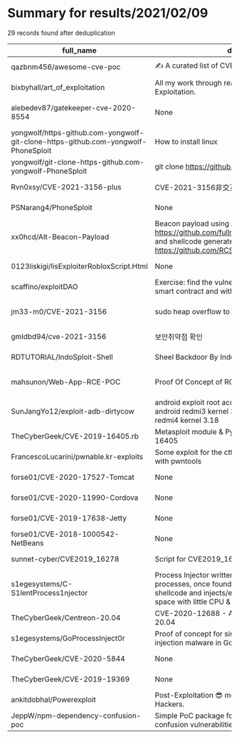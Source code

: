 
# Summary for results/2021/02/09
    
29 records found after deduplication

| full_name | description | html_url | matched_list | matched_count | pushed_at | size | stargazers_count | language | forks_count |
|------------------------------------------------------------------------------------|------------------------------------------------------------------------------------------------------------------------------------------------------------------------------------------|-------------------------------------------------------------------------------------------------------|-------------------------------|-----------------|---------------------------|--------|--------------------|-------------------|---------------|
| qazbnm456/awesome-cve-poc | ✍️ A curated list of CVE PoCs. | https://github.com/qazbnm456/awesome-cve-poc | ['cve poc'] | 1 | 2021-02-09 04:09:58+00:00 | 1610 | 2721 | nan | 673 |
| bixbyhall/art_of_exploitation | All my work through reading Hacking The Art of Exploitation. | https://github.com/bixbyhall/art_of_exploitation | ['exploit'] | 1 | 2021-02-09 02:04:26+00:00 | 0 | 0 | | 0 |
| alebedev87/gatekeeper-cve-2020-8554 | None | https://github.com/alebedev87/gatekeeper-cve-2020-8554 | ['cve-2'] | 1 | 2021-02-09 21:31:36+00:00 | 3 | 0 | Open Policy Agent | 0 |
| yongwolf/https-github.com-yongwolf-git-clone-https-github.com-yongwolf-PhoneSploit | How to install linux | https://github.com/yongwolf/https-github.com-yongwolf-git-clone-https-github.com-yongwolf-PhoneSploit | ['sploit'] | 1 | 2021-02-09 20:49:59+00:00 | 0 | 0 | nan | 0 |
| yongwolf/git-clone-https-github.com-yongwolf-PhoneSploit | git clone https://github.com/yongwolf/PhoneSploit | https://github.com/yongwolf/git-clone-https-github.com-yongwolf-PhoneSploit | ['sploit'] | 1 | 2021-02-09 20:47:35+00:00 | 0 | 0 | nan | 0 |
| Rvn0xsy/CVE-2021-3156-plus | CVE-2021-3156非交互式执行命令 | https://github.com/Rvn0xsy/CVE-2021-3156-plus | ['cve-2'] | 1 | 2021-02-09 19:31:33+00:00 | 99 | 161 | C | 29 |
| PSNarang4/PhoneSploit | None | https://github.com/PSNarang4/PhoneSploit | ['sploit'] | 1 | 2021-02-09 17:06:36+00:00 | 0 | 0 | nan | 0 |
| xx0hcd/Alt-Beacon-Payload | Beacon payload using AV bypass method from https://github.com/fullmetalcache/CsharpMMNiceness and shellcode generated from https://github.com/RCStep/CSSG. | https://github.com/xx0hcd/Alt-Beacon-Payload | ['shellcode'] | 1 | 2021-02-09 16:35:49+00:00 | 6 | 10 | C# | 1 |
| 0123liskigi/lisExploiterRobloxScript.Html | None | https://github.com/0123liskigi/lisExploiterRobloxScript.Html | ['exploit'] | 1 | 2021-02-09 14:26:04+00:00 | 15 | 0 | Lua | 0 |
| scaffino/exploitDAO | Exercise: find the vulnerability in the fund raising DAO smart contract and withdraw all the money. | https://github.com/scaffino/exploitDAO | ['exploit'] | 1 | 2021-02-09 09:12:00+00:00 | 9 | 0 | Jupyter Notebook | 0 |
| jm33-m0/CVE-2021-3156 | sudo heap overflow to LPE, in Go | https://github.com/jm33-m0/CVE-2021-3156 | ['cve-2', 'heap overflow'] | 2 | 2021-02-09 08:11:04+00:00 | 19 | 11 | Go | 2 |
| gmldbd94/cve-2021-3156 | 보안취약점 확인 | https://github.com/gmldbd94/cve-2021-3156 | ['cve-2'] | 1 | 2021-02-09 07:22:13+00:00 | 5 | 0 | Shell | 0 |
| RDTUTORIAL/IndoSploit-Shell | Sheel Backdoor By IndoSploit | https://github.com/RDTUTORIAL/IndoSploit-Shell | ['sploit'] | 1 | 2021-02-09 06:48:37+00:00 | 0 | 0 | nan | 0 |
| mahsunon/Web-App-RCE-POC | Proof Of Concept of RCE exploit in EJS web app | https://github.com/mahsunon/Web-App-RCE-POC | ['exploit', 'rce', 'rce poc'] | 3 | 2021-02-09 03:24:54+00:00 | 8 | 0 | Python | 0 |
| SunJangYo12/exploit-adb-dirtycow | android exploit root access using adb. tested on android redmi3 kernel 3.10 and not working android redmi4 kernel 3.18 | https://github.com/SunJangYo12/exploit-adb-dirtycow | ['exploit'] | 1 | 2021-02-09 02:02:53+00:00 | 11 | 0 | C | 0 |
| TheCyberGeek/CVE-2019-16405.rb | Metasploit module & Python script for CVE-2019-16405 | https://github.com/TheCyberGeek/CVE-2019-16405.rb | ['cve-2'] | 1 | 2021-02-09 23:15:22+00:00 | 13 | 9 | Ruby | 1 |
| FrancescoLucarini/pwnable.kr-exploits | Some exploit for the ctf pwnable.kr written in python3 with pwntools | https://github.com/FrancescoLucarini/pwnable.kr-exploits | ['exploit'] | 1 | 2021-02-09 14:11:36+00:00 | 25 | 1 | Python | 0 |
| forse01/CVE-2020-17527-Tomcat | None | https://github.com/forse01/CVE-2020-17527-Tomcat | ['cve-2'] | 1 | 2021-02-09 03:15:08+00:00 | 9249 | 0 | HTML | 0 |
| forse01/CVE-2020-11990-Cordova | None | https://github.com/forse01/CVE-2020-11990-Cordova | ['cve-2'] | 1 | 2021-02-09 03:16:57+00:00 | 59022 | 0 | CSS | 0 |
| forse01/CVE-2019-17638-Jetty | None | https://github.com/forse01/CVE-2019-17638-Jetty | ['cve-2'] | 1 | 2021-02-09 03:16:36+00:00 | 75634 | 0 | HTML | 0 |
| forse01/CVE-2018-1000542-NetBeans | None | https://github.com/forse01/CVE-2018-1000542-NetBeans | ['cve-2'] | 1 | 2021-02-09 03:15:22+00:00 | 55439 | 0 | Roff | 0 |
| sunnet-cyber/CVE2019_16278 | Script for CVE2019_16278 | https://github.com/sunnet-cyber/CVE2019_16278 | ['cve-2'] | 1 | 2021-02-09 06:43:49+00:00 | 20 | 0 | Python | 0 |
| s1egesystems/C-S1lentProcess1njector | Process Injector written in C that scans for target processes, once found decrypts RC4 encrypted shellcode and injects/executes in target process' space with little CPU & Memory usage. | https://github.com/s1egesystems/C-S1lentProcess1njector | ['shellcode'] | 1 | 2021-02-09 20:06:39+00:00 | 49 | 21 | C | 9 |
| TheCyberGeek/Centreon-20.04 | CVE-2020-12688 - Authenticated RCE Centreon 20.04 | https://github.com/TheCyberGeek/Centreon-20.04 | ['rce'] | 1 | 2021-02-09 23:36:44+00:00 | 693 | 0 | Python | 0 |
| s1egesystems/GoProcessInject0r | Proof of concept for single/multiple shellcode process injection malware in Go language. | https://github.com/s1egesystems/GoProcessInject0r | ['shellcode'] | 1 | 2021-02-09 19:48:20+00:00 | 44 | 61 | Go | 13 |
| TheCyberGeek/CVE-2020-5844 | None | https://github.com/TheCyberGeek/CVE-2020-5844 | ['cve-2'] | 1 | 2021-02-09 23:22:32+00:00 | 10 | 1 | Python | 0 |
| TheCyberGeek/CVE-2019-19369 | None | https://github.com/TheCyberGeek/CVE-2019-19369 | ['cve-2'] | 1 | 2021-02-09 23:37:27+00:00 | 333 | 1 | | 0 |
| ankitdobhal/Powerexploit | Post-Exploitation :sunglasses: module for Penetration Tester and Hackers. | https://github.com/ankitdobhal/Powerexploit | ['exploit'] | 1 | 2021-02-09 10:53:23+00:00 | 174 | 22 | PowerShell | 8 |
| JeppW/npm-dependency-confusion-poc | Simple PoC package for testing for dependency confusion vulnerabilities. | https://github.com/JeppW/npm-dependency-confusion-poc | ['vulnerability poc'] | 1 | 2021-02-09 23:41:36+00:00 | 4 | 2 | JavaScript | 1 |
